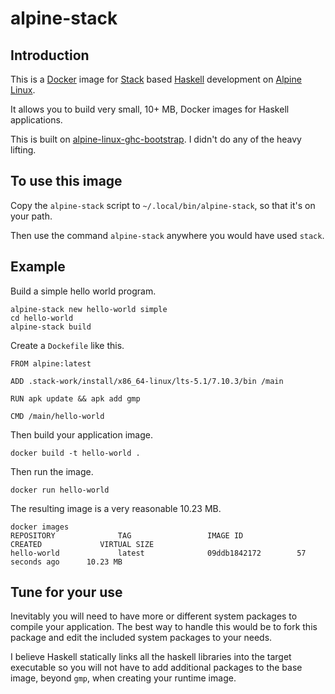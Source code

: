 # alpine-stack


## Introduction

This is a [Docker](https://www.docker.com/) image for [Stack](http://docs.haskellstack.org/en/stable/README.html) based [Haskell](https://www.haskell.org/) development on [Alpine Linux](http://alpinelinux.org/).

It allows you to build very small, 10+ MB, Docker images for Haskell applications.

This is built on [alpine-linux-ghc-bootstrap](https://github.com/mitchty/alpine-linux-ghc-bootstrap).  I didn't do any of the heavy lifting.

## To use this image

Copy the `alpine-stack` script to `~/.local/bin/alpine-stack`, so that it's on your path.

Then use the command `alpine-stack` anywhere you would have used `stack`.

## Example

Build a simple hello world program.

```
alpine-stack new hello-world simple
cd hello-world
alpine-stack build
```

Create a `Dockefile` like this.

```
FROM alpine:latest

ADD .stack-work/install/x86_64-linux/lts-5.1/7.10.3/bin /main

RUN apk update && apk add gmp

CMD /main/hello-world
```

Then build your application image.

```
docker build -t hello-world .
```

Then run the image.

```
docker run hello-world
```

The resulting image is a very reasonable 10.23 MB.

```
docker images
REPOSITORY              TAG                 IMAGE ID            CREATED             VIRTUAL SIZE
hello-world             latest              09ddb1842172        57 seconds ago      10.23 MB
```

## Tune for your use

Inevitably you will need to have more or different system packages to compile your application. The
best way to handle this would be to fork this package and edit the included system packages to your
needs.

I believe Haskell statically links all the haskell libraries into the target executable so you will
not have to add additional packages to the base image, beyond `gmp`, when creating your runtime
image.
